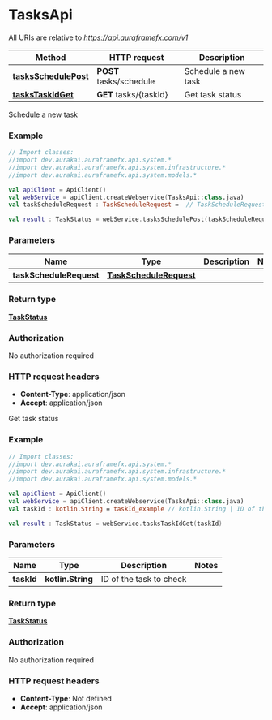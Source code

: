 # TasksApi

All URIs are relative to *https://api.auraframefx.com/v1*

| Method | HTTP request | Description |
| ------------- | ------------- | ------------- |
| [**tasksSchedulePost**](TasksApi.md#tasksSchedulePost) | **POST** tasks/schedule | Schedule a new task |
| [**tasksTaskIdGet**](TasksApi.md#tasksTaskIdGet) | **GET** tasks/{taskId} | Get task status |



Schedule a new task

### Example
```kotlin
// Import classes:
//import dev.aurakai.auraframefx.api.system.*
//import dev.aurakai.auraframefx.api.system.infrastructure.*
//import dev.aurakai.auraframefx.api.system.models.*

val apiClient = ApiClient()
val webService = apiClient.createWebservice(TasksApi::class.java)
val taskScheduleRequest : TaskScheduleRequest =  // TaskScheduleRequest | 

val result : TaskStatus = webService.tasksSchedulePost(taskScheduleRequest)
```

### Parameters
| Name | Type | Description  | Notes |
| ------------- | ------------- | ------------- | ------------- |
| **taskScheduleRequest** | [**TaskScheduleRequest**](TaskScheduleRequest.md)|  | |

### Return type

[**TaskStatus**](TaskStatus.md)

### Authorization

No authorization required

### HTTP request headers

 - **Content-Type**: application/json
 - **Accept**: application/json


Get task status

### Example
```kotlin
// Import classes:
//import dev.aurakai.auraframefx.api.system.*
//import dev.aurakai.auraframefx.api.system.infrastructure.*
//import dev.aurakai.auraframefx.api.system.models.*

val apiClient = ApiClient()
val webService = apiClient.createWebservice(TasksApi::class.java)
val taskId : kotlin.String = taskId_example // kotlin.String | ID of the task to check

val result : TaskStatus = webService.tasksTaskIdGet(taskId)
```

### Parameters
| Name | Type | Description  | Notes |
| ------------- | ------------- | ------------- | ------------- |
| **taskId** | **kotlin.String**| ID of the task to check | |

### Return type

[**TaskStatus**](TaskStatus.md)

### Authorization

No authorization required

### HTTP request headers

 - **Content-Type**: Not defined
 - **Accept**: application/json

